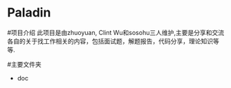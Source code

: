 Paladin
=======

#项目介绍
此项目是由zhuoyuan, Clint Wu和sosohu三人维护,主要是分享和交流各自的关于找工作相关的内容，包括面试题，解题报告，代码分享，理论知识等等.

#主要文件夹
*	doc
	

